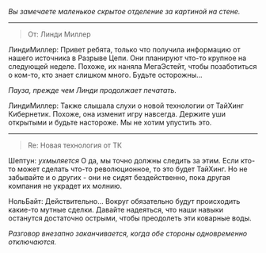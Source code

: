 _Вы замечаете маленькое скрытое отделение за картиной на стене._

---

> От: Линди Миллер

ЛиндиМиллер: Привет ребята, только что получила информацию от нашего источника в Разрыве Цепи. Они планируют что-то крупное на следующей неделе. Похоже, их наняла МегаЭстейт, чтобы позаботиться о ком-то, кто знает слишком много. Будьте осторожны...

_Пауза, прежде чем Линди продолжает печатать._

ЛиндиМиллер: Также слышала слухи о новой технологии от ТайХинг Кибернетик. Похоже, она изменит игру навсегда. Держите уши открытыми и будьте настороже. Мы не хотим упустить это.

---

> Re: Новая технология от ТК

Шептун: _ухмыляется_ О да, мы точно должны следить за этим. Если кто-то может сделать что-то революционное, то это будет ТайХинг. Но не забывайте и о других - они не сидят бездейственно, пока другая компания не украдет их молнию.

НольБайт: Действительно... Вокруг обязательно будут происходить какие-то мутные сделки. Давайте надеяться, что наши навыки останутся достаточно острыми, чтобы преодолеть эти коварные воды.

_Разговор внезапно заканчивается, когда обе стороны одновременно отключаются._
